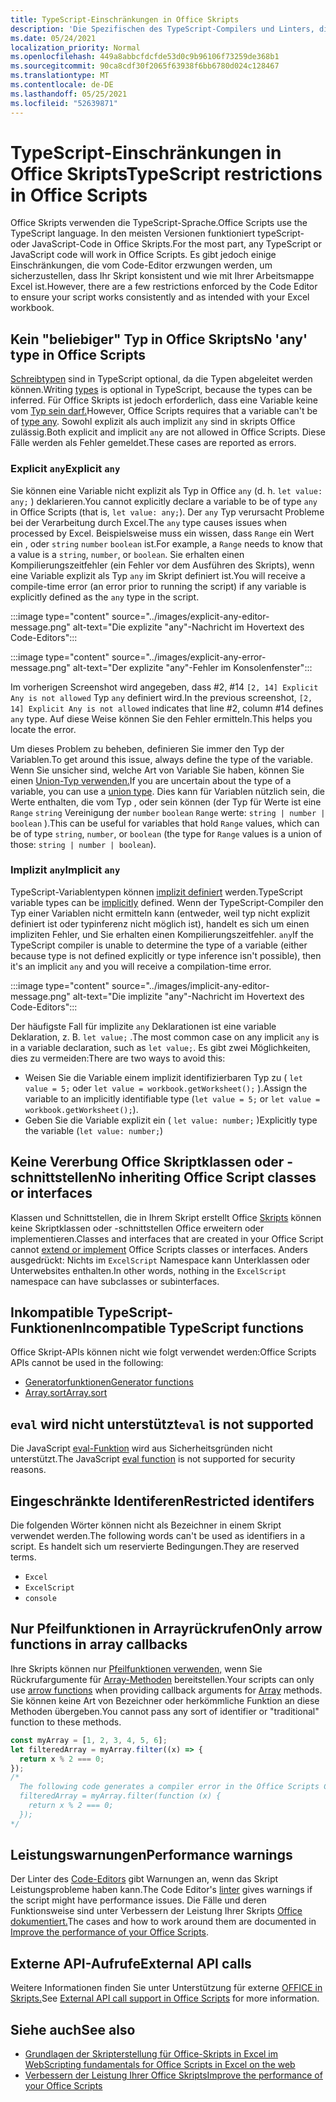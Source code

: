 ```yaml
---
title: TypeScript-Einschränkungen in Office Skripts
description: 'Die Spezifischen des TypeScript-Compilers und Linters, die vom #A0 Office skripts-Code-Editor verwendet werden.'
ms.date: 05/24/2021
localization_priority: Normal
ms.openlocfilehash: 449a8abbcfdcfde53d0c9b96106f73259de368b1
ms.sourcegitcommit: 90ca8cdf30f2065f63938f6bb6780d024c128467
ms.translationtype: MT
ms.contentlocale: de-DE
ms.lasthandoff: 05/25/2021
ms.locfileid: "52639871"
---
```

# <a name="typescript-restrictions-in-office-scripts"></a><span data-ttu-id="5c8cd-103">TypeScript-Einschränkungen in Office Skripts</span><span class="sxs-lookup"><span data-stu-id="5c8cd-103">TypeScript restrictions in Office Scripts</span></span>

<span data-ttu-id="5c8cd-104">Office Skripts verwenden die TypeScript-Sprache.</span><span class="sxs-lookup"><span data-stu-id="5c8cd-104">Office Scripts use the TypeScript language.</span></span> <span data-ttu-id="5c8cd-105">In den meisten Versionen funktioniert typeScript- oder JavaScript-Code in Office Skripts.</span><span class="sxs-lookup"><span data-stu-id="5c8cd-105">For the most part, any TypeScript or JavaScript code will work in Office Scripts.</span></span> <span data-ttu-id="5c8cd-106">Es gibt jedoch einige Einschränkungen, die vom Code-Editor erzwungen werden, um sicherzustellen, dass Ihr Skript konsistent und wie mit Ihrer Arbeitsmappe Excel ist.</span><span class="sxs-lookup"><span data-stu-id="5c8cd-106">However, there are a few restrictions enforced by the Code Editor to ensure your script works consistently and as intended with your Excel workbook.</span></span>

## <a name="no-any-type-in-office-scripts"></a><span data-ttu-id="5c8cd-107">Kein "beliebiger" Typ in Office Skripts</span><span class="sxs-lookup"><span data-stu-id="5c8cd-107">No 'any' type in Office Scripts</span></span>

<span data-ttu-id="5c8cd-108">[Schreibtypen](https://www.typescriptlang.org/docs/handbook/typescript-in-5-minutes.html) sind in TypeScript optional, da die Typen abgeleitet werden können.</span><span class="sxs-lookup"><span data-stu-id="5c8cd-108">Writing [types](https://www.typescriptlang.org/docs/handbook/typescript-in-5-minutes.html) is optional in TypeScript, because the types can be inferred.</span></span> <span data-ttu-id="5c8cd-109">Für Office Skripts ist jedoch erforderlich, dass eine Variable keine vom [Typ sein darf.](https://www.typescriptlang.org/docs/handbook/basic-types.html#any)</span><span class="sxs-lookup"><span data-stu-id="5c8cd-109">However, Office Scripts requires that a variable can't be of [type any](https://www.typescriptlang.org/docs/handbook/basic-types.html#any).</span></span> <span data-ttu-id="5c8cd-110">Sowohl explizit als auch implizit `any` sind in skripts Office zulässig.</span><span class="sxs-lookup"><span data-stu-id="5c8cd-110">Both explicit and implicit `any` are not allowed in Office Scripts.</span></span> <span data-ttu-id="5c8cd-111">Diese Fälle werden als Fehler gemeldet.</span><span class="sxs-lookup"><span data-stu-id="5c8cd-111">These cases are reported as errors.</span></span>

### <a name="explicit-any"></a><span data-ttu-id="5c8cd-112">Explicit `any`</span><span class="sxs-lookup"><span data-stu-id="5c8cd-112">Explicit `any`</span></span>

<span data-ttu-id="5c8cd-113">Sie können eine Variable nicht explizit als Typ in Office `any` (d. h. `let value: any;` ) deklarieren.</span><span class="sxs-lookup"><span data-stu-id="5c8cd-113">You cannot explicitly declare a variable to be of type `any` in Office Scripts (that is, `let value: any;`).</span></span> <span data-ttu-id="5c8cd-114">Der `any` Typ verursacht Probleme bei der Verarbeitung durch Excel.</span><span class="sxs-lookup"><span data-stu-id="5c8cd-114">The `any` type causes issues when processed by Excel.</span></span> <span data-ttu-id="5c8cd-115">Beispielsweise muss ein wissen, dass `Range` ein Wert ein , oder `string` `number` `boolean` ist.</span><span class="sxs-lookup"><span data-stu-id="5c8cd-115">For example, a `Range` needs to know that a value is a `string`, `number`, or `boolean`.</span></span> <span data-ttu-id="5c8cd-116">Sie erhalten einen Kompilierungszeitfehler (ein Fehler vor dem Ausführen des Skripts), wenn eine Variable explizit als Typ `any` im Skript definiert ist.</span><span class="sxs-lookup"><span data-stu-id="5c8cd-116">You will receive a compile-time error (an error prior to running the script) if any variable is explicitly defined as the `any` type in the script.</span></span>

:::image type="content" source="../images/explicit-any-editor-message.png" alt-text="Die explizite &quot;any&quot;-Nachricht im Hovertext des Code-Editors":::

:::image type="content" source="../images/explicit-any-error-message.png" alt-text="Der explizite &quot;any&quot;-Fehler im Konsolenfenster":::

<span data-ttu-id="5c8cd-119">Im vorherigen Screenshot wird angegeben, dass #2, #14 `[2, 14] Explicit Any is not allowed` Typ `any` definiert wird.</span><span class="sxs-lookup"><span data-stu-id="5c8cd-119">In the previous screenshot, `[2, 14] Explicit Any is not allowed` indicates that line #2, column #14 defines `any` type.</span></span> <span data-ttu-id="5c8cd-120">Auf diese Weise können Sie den Fehler ermitteln.</span><span class="sxs-lookup"><span data-stu-id="5c8cd-120">This helps you locate the error.</span></span>

<span data-ttu-id="5c8cd-121">Um dieses Problem zu beheben, definieren Sie immer den Typ der Variablen.</span><span class="sxs-lookup"><span data-stu-id="5c8cd-121">To get around this issue, always define the type of the variable.</span></span> <span data-ttu-id="5c8cd-122">Wenn Sie unsicher sind, welche Art von Variable Sie haben, können Sie einen [Union-Typ verwenden.](https://www.typescriptlang.org/docs/handbook/unions-and-intersections.html)</span><span class="sxs-lookup"><span data-stu-id="5c8cd-122">If you are uncertain about the type of a variable, you can use a [union type](https://www.typescriptlang.org/docs/handbook/unions-and-intersections.html).</span></span> <span data-ttu-id="5c8cd-123">Dies kann für Variablen nützlich sein, die Werte enthalten, die vom Typ , oder sein können (der Typ für Werte ist eine `Range` `string` Vereinigung der `number` `boolean` `Range` werte: `string | number | boolean` ).</span><span class="sxs-lookup"><span data-stu-id="5c8cd-123">This can be useful for variables that hold `Range` values, which can be of type `string`, `number`, or `boolean` (the type for `Range` values is a union of those: `string | number | boolean`).</span></span>

### <a name="implicit-any"></a><span data-ttu-id="5c8cd-124">Implizit `any`</span><span class="sxs-lookup"><span data-stu-id="5c8cd-124">Implicit `any`</span></span>

<span data-ttu-id="5c8cd-125">TypeScript-Variablentypen können [implizit definiert](https://www.typescriptlang.org/docs/handbook/type-inference.html) werden.</span><span class="sxs-lookup"><span data-stu-id="5c8cd-125">TypeScript variable types can be [implicitly](https://www.typescriptlang.org/docs/handbook/type-inference.html) defined.</span></span> <span data-ttu-id="5c8cd-126">Wenn der TypeScript-Compiler den Typ einer Variablen nicht ermitteln kann (entweder, weil typ nicht explizit definiert ist oder typinferenz nicht möglich ist), handelt es sich um einen impliziten Fehler, und Sie erhalten einen Kompilierungszeitfehler. `any`</span><span class="sxs-lookup"><span data-stu-id="5c8cd-126">If the TypeScript compiler is unable to determine the type of a variable (either because type is not defined explicitly or type inference isn't possible), then it's an implicit `any` and you will receive a compilation-time error.</span></span>

:::image type="content" source="../images/implicit-any-editor-message.png" alt-text="Die implizite &quot;any&quot;-Nachricht im Hovertext des Code-Editors":::

<span data-ttu-id="5c8cd-128">Der häufigste Fall für implizite `any` Deklarationen ist eine variable Deklaration, z. B. `let value;` .</span><span class="sxs-lookup"><span data-stu-id="5c8cd-128">The most common case on any implicit `any` is in a variable declaration, such as `let value;`.</span></span> <span data-ttu-id="5c8cd-129">Es gibt zwei Möglichkeiten, dies zu vermeiden:</span><span class="sxs-lookup"><span data-stu-id="5c8cd-129">There are two ways to avoid this:</span></span>

* <span data-ttu-id="5c8cd-130">Weisen Sie die Variable einem implizit identifizierbaren Typ zu ( `let value = 5;` oder `let value = workbook.getWorksheet();` ).</span><span class="sxs-lookup"><span data-stu-id="5c8cd-130">Assign the variable to an implicitly identifiable type (`let value = 5;` or `let value = workbook.getWorksheet();`).</span></span>
* <span data-ttu-id="5c8cd-131">Geben Sie die Variable explizit ein ( `let value: number;` )</span><span class="sxs-lookup"><span data-stu-id="5c8cd-131">Explicitly type the variable (`let value: number;`)</span></span>

## <a name="no-inheriting-office-script-classes-or-interfaces"></a><span data-ttu-id="5c8cd-132">Keine Vererbung Office Skriptklassen oder -schnittstellen</span><span class="sxs-lookup"><span data-stu-id="5c8cd-132">No inheriting Office Script classes or interfaces</span></span>

<span data-ttu-id="5c8cd-133">Klassen und Schnittstellen, die in Ihrem Skript erstellt Office [Skripts](https://www.typescriptlang.org/docs/handbook/classes.html#inheritance) können keine Skriptklassen oder -schnittstellen Office erweitern oder implementieren.</span><span class="sxs-lookup"><span data-stu-id="5c8cd-133">Classes and interfaces that are created in your Office Script cannot [extend or implement](https://www.typescriptlang.org/docs/handbook/classes.html#inheritance) Office Scripts classes or interfaces.</span></span> <span data-ttu-id="5c8cd-134">Anders ausgedrückt: Nichts im `ExcelScript` Namespace kann Unterklassen oder Unterwebsites enthalten.</span><span class="sxs-lookup"><span data-stu-id="5c8cd-134">In other words, nothing in the `ExcelScript` namespace can have subclasses or subinterfaces.</span></span>

## <a name="incompatible-typescript-functions"></a><span data-ttu-id="5c8cd-135">Inkompatible TypeScript-Funktionen</span><span class="sxs-lookup"><span data-stu-id="5c8cd-135">Incompatible TypeScript functions</span></span>

<span data-ttu-id="5c8cd-136">Office Skript-APIs können nicht wie folgt verwendet werden:</span><span class="sxs-lookup"><span data-stu-id="5c8cd-136">Office Scripts APIs cannot be used in the following:</span></span>

* [<span data-ttu-id="5c8cd-137">Generatorfunktionen</span><span class="sxs-lookup"><span data-stu-id="5c8cd-137">Generator functions</span></span>](https://developer.mozilla.org/docs/Web/JavaScript/Guide/Iterators_and_Generators#generator_functions)
* [<span data-ttu-id="5c8cd-138">Array.sort</span><span class="sxs-lookup"><span data-stu-id="5c8cd-138">Array.sort</span></span>](https://developer.mozilla.org/docs/Web/JavaScript/Reference/Global_Objects/Array/sort)

## <a name="eval-is-not-supported"></a><span data-ttu-id="5c8cd-139">`eval` wird nicht unterstützt</span><span class="sxs-lookup"><span data-stu-id="5c8cd-139">`eval` is not supported</span></span>

<span data-ttu-id="5c8cd-140">Die JavaScript [eval-Funktion](https://developer.mozilla.org/docs/Web/JavaScript/Reference/Global_Objects/eval) wird aus Sicherheitsgründen nicht unterstützt.</span><span class="sxs-lookup"><span data-stu-id="5c8cd-140">The JavaScript [eval function](https://developer.mozilla.org/docs/Web/JavaScript/Reference/Global_Objects/eval) is not supported for security reasons.</span></span>

## <a name="restricted-identifers"></a><span data-ttu-id="5c8cd-141">Eingeschränkte Identiferen</span><span class="sxs-lookup"><span data-stu-id="5c8cd-141">Restricted identifers</span></span>

<span data-ttu-id="5c8cd-142">Die folgenden Wörter können nicht als Bezeichner in einem Skript verwendet werden.</span><span class="sxs-lookup"><span data-stu-id="5c8cd-142">The following words can't be used as identifiers in a script.</span></span> <span data-ttu-id="5c8cd-143">Es handelt sich um reservierte Bedingungen.</span><span class="sxs-lookup"><span data-stu-id="5c8cd-143">They are reserved terms.</span></span>

* `Excel`
* `ExcelScript`
* `console`

## <a name="only-arrow-functions-in-array-callbacks"></a><span data-ttu-id="5c8cd-144">Nur Pfeilfunktionen in Arrayrückrufen</span><span class="sxs-lookup"><span data-stu-id="5c8cd-144">Only arrow functions in array callbacks</span></span>

<span data-ttu-id="5c8cd-145">Ihre Skripts können nur [Pfeilfunktionen verwenden,](https://developer.mozilla.org/docs/Web/JavaScript/Reference/Functions/Arrow_functions) wenn Sie Rückrufargumente für [Array-Methoden](https://developer.mozilla.org/docs/Web/JavaScript/Reference/Global_Objects/Array) bereitstellen.</span><span class="sxs-lookup"><span data-stu-id="5c8cd-145">Your scripts can only use [arrow functions](https://developer.mozilla.org/docs/Web/JavaScript/Reference/Functions/Arrow_functions) when providing callback arguments for [Array](https://developer.mozilla.org/docs/Web/JavaScript/Reference/Global_Objects/Array) methods.</span></span> <span data-ttu-id="5c8cd-146">Sie können keine Art von Bezeichner oder herkömmliche Funktion an diese Methoden übergeben.</span><span class="sxs-lookup"><span data-stu-id="5c8cd-146">You cannot pass any sort of identifier or "traditional" function to these methods.</span></span>

```TypeScript
const myArray = [1, 2, 3, 4, 5, 6];
let filteredArray = myArray.filter((x) => {
  return x % 2 === 0;
});
/*
  The following code generates a compiler error in the Office Scripts Code Editor.
  filteredArray = myArray.filter(function (x) {
    return x % 2 === 0;
  });
*/
```

## <a name="performance-warnings"></a><span data-ttu-id="5c8cd-147">Leistungswarnungen</span><span class="sxs-lookup"><span data-stu-id="5c8cd-147">Performance warnings</span></span>

<span data-ttu-id="5c8cd-148">Der Linter des [Code-Editors](https://wikipedia.org/wiki/Lint_(software)) gibt Warnungen an, wenn das Skript Leistungsprobleme haben kann.</span><span class="sxs-lookup"><span data-stu-id="5c8cd-148">The Code Editor's [linter](https://wikipedia.org/wiki/Lint_(software)) gives warnings if the script might have performance issues.</span></span> <span data-ttu-id="5c8cd-149">Die Fälle und deren Funktionsweise sind unter Verbessern der Leistung Ihrer Skripts [Office dokumentiert.](web-client-performance.md)</span><span class="sxs-lookup"><span data-stu-id="5c8cd-149">The cases and how to work around them are documented in [Improve the performance of your Office Scripts](web-client-performance.md).</span></span>

## <a name="external-api-calls"></a><span data-ttu-id="5c8cd-150">Externe API-Aufrufe</span><span class="sxs-lookup"><span data-stu-id="5c8cd-150">External API calls</span></span>

<span data-ttu-id="5c8cd-151">Weitere Informationen finden Sie unter Unterstützung für externe [OFFICE in Skripts.](external-calls.md)</span><span class="sxs-lookup"><span data-stu-id="5c8cd-151">See [External API call support in Office Scripts](external-calls.md) for more information.</span></span>

## <a name="see-also"></a><span data-ttu-id="5c8cd-152">Siehe auch</span><span class="sxs-lookup"><span data-stu-id="5c8cd-152">See also</span></span>

* [<span data-ttu-id="5c8cd-153">Grundlagen der Skripterstellung für Office-Skripts in Excel im Web</span><span class="sxs-lookup"><span data-stu-id="5c8cd-153">Scripting fundamentals for Office Scripts in Excel on the web</span></span>](scripting-fundamentals.md)
* [<span data-ttu-id="5c8cd-154">Verbessern der Leistung Ihrer Office Skripts</span><span class="sxs-lookup"><span data-stu-id="5c8cd-154">Improve the performance of your Office Scripts</span></span>](web-client-performance.md)
